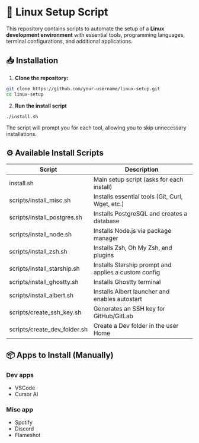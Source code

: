 # 🚀 Linux Setup Script

This repository contains scripts to automate the setup of a **Linux development environment** with essential tools, programming languages, terminal configurations, and additional applications.

## 📥 Installation

1. **Clone the repository:**

```bash
git clone https://github.com/your-username/linux-setup.git
cd linux-setup
```

2. **Run the install script**

```bash
./install.sh
```

The script will prompt you for each tool, allowing you to skip unnecessary installations.

## ⚙️ Available Install Scripts

| Script                       | Description                                          |
| ---------------------------- | ---------------------------------------------------- |
| install.sh                   | Main setup script (asks for each install)            |
| scripts/install_misc.sh      | Installs essential tools (Git, Curl, Wget, etc.)     |
| scripts/install_postgres.sh  | Installs PostgreSQL and creates a database           |
| scripts/install_node.sh      | Installs Node.js via package manager                 |
| scripts/install_zsh.sh       | Installs Zsh, Oh My Zsh, and plugins                 |
| scripts/install_starship.sh  | Installs Starship prompt and applies a custom config |
| scripts/install_ghostty.sh   | Installs Ghostty terminal                            |
| scripts/install_albert.sh    | Installs Albert launcher and enables autostart       |
| scripts/create_ssh_key.sh    | Generates an SSH key for GitHub/GitLab               |
| scripts/create_dev_folder.sh | Create a Dev folder in the user Home                 |

## 📦 Apps to Install (Manually)

### Dev apps

- VSCode
- Cursor AI

### Misc app

- Spotify
- Discord
- Flameshot
